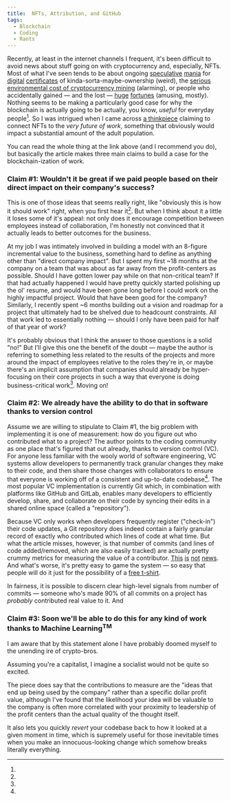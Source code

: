 ```yaml
---
title:  NFTs, Attribution, and GitHub
tags:
  - Blockchain
  - Coding
  - Rants
---
```


Recently, at least in the internet channels I frequent, it's been difficult to avoid
news about stuff going on with cryptocurrency and, especially, NFTs. Most of what I've seen
tends to be about ongoing [speculative](https://decrypt.co/60971/beeples-nft-artwork-sells-for-60-3-million-in-christies-auction)
[mania](https://abcnews.go.com/Business/wireStory/twitter-ceo-jack-dorsey-sells-nft-tweet-29m-76616884)
for [digital](https://www.msn.com/en-us/news/technology/edward-snowdens-nft-sold-for-2455-million-at-auction-for-charity/ar-BB1fKsiv) 
[certificates](https://www.marketwatch.com/story/what-is-nba-top-shot-everything-you-need-to-know-about-the-digital-asset-with-over-230-million-in-transactions-11614287023)
of 
kinda-sorta-maybe-ownership (weird), the 
[serious environmental cost of cryptocurrency mining](https://decrypt.co/4218/dont-dismiss-bitcoins-environmental-impact)
(alarming), or people who accidentally gained — and the lost — 
[huge](https://www.theguardian.com/uk-news/2021/jan/14/man-newport-council-50m-helps-find-bitcoins-landfill-james-howells) 
[fortunes](https://www.bloomberg.com/news/newsletters/2021-01-12/money-stuff-don-t-forget-your-bitcoins) 
(amusing, mostly). Nothing
seems to be making a particularly good case for why the blockchain is actually going to be
actually, you know, _useful_ for everyday people[^koolaid]. So I was intrigued when I came
across [a thinkpiece](https://www.drorpoleg.com/nfts-and-the-future-of-work/) claiming to
connect NFTs to the _very future of work_, something that obviously would impact a substantial
amount of the adult population. 

<!--more-->

You can read the whole thing at the link above (and I recommend you do), but basically
the article makes three main claims to build a case for the blockchain-ization of work.

### Claim #1: Wouldn't it be great if we paid people based on their direct impact on their company's success?
This is one of those ideas that seems really right, like "obviously this is how it should work" right, when you
first hear it[^communist]. But when I think about it a little it loses some of it's appeal: not only
does it encourage competition between employees instead of collaboration, I'm honestly not convinced
that it actually leads to better outcomes for the business. 

At my job I was intimately involved in building a model with an 8-figure incremental value to the
business, something hard to define as anything other than "direct company impact". But I spent
my first ~18 months at the company on a team that was about as far away from the profit-centers as possible. Should I have gotten lower pay while
on that non-critical team? If that had actually happened I would have pretty quickly started polishing
up the ol' resume, and would have been gone long before I could work on the highly impactful
project. Would that have been good for the company? Similarly, I recently spent ~6
months building out a vision and roadmap for a project that ultimately had to be shelved due
to headcount constraints. All that work led to essentially nothing — should I only have been
paid for half of that year of work? 

It's probably obvious that I think the answer to those questions is a solid "no!" But I'll give this one the 
benefit of the doubt — maybe the author is referring to something
less related to the results of the projects and more around the impact of employees
relative to the roles they're in, or maybe there's an implicit assumption that companies 
should already be hyper-focusing on their core projects in such a way that
everyone is doing business-critical work[^intent]. Moving on!

### Claim #2: We already have the ability to do that in software thanks to version control
Assume we are willing to stipulate to Claim #1, the big problem with implementing it is
one of measurement: how do you figure out who contributed what to a project? The author
points to the coding community as one place that's figured that out already, thanks to 
version control (VC). For anyone less familiar with the wooly world of software engineering,
VC systems allow developers to permanently track granular changes they make to
their code, and then share those changes with collaborators to ensure that everyone is working
off of a consistent and up-to-date codebase[^revert]. The most popular VC implementation
is currently Git which, in combination with platforms like GitHub and GitLab, enables
many developers to efficiently develop, share, and collaborate on their code by syncing their
edits in a shared online space (called a "repository"). 

Because VC only works when developers frequently register ("check-in") their code updates, a Git repository
does indeed contain a fairly granular record of exactly who contributed which lines of code at what time.
But what the article misses, however, is that number of commits (and lines of code added/removed, which are also easily 
tracked) are actually pretty crummy metrics for measuring the value of a contributor. 
[This](https://softwareengineering.stackexchange.com/questions/194582/how-can-one-measure-contributions-to-a-project) 
[is](https://hackernoon.com/measure-a-developers-impact-e2e18593ac79) 
[not](https://www.reddit.com/r/git/comments/f42c55/whats_the_best_way_to_measure_source_code/) 
[news](https://www2.eecs.berkeley.edu/Pubs/TechRpts/2018/EECS-2018-174.pdf). And what's worse,
it's pretty easy to game the system — so easy that people will do it just for the possibility of 
a [free t-shirt](https://joel.net/how-one-guy-ruined-hacktoberfest2020-drama).

In fairness, it is possible to discern clear high-level signals from number of commits — someone who's made
90% of all commits on a project has _probably_ contributed real value to it. And 

### Claim #3: Soon we'll be able to do this for any kind of work thanks to Machine Learning<sup>TM</sup> 

[^koolaid]:
   I am aware that by this statement alone I have probably doomed myself to the unending
   ire of crypto-bros. 
   
[^communist]:
   Assuming you're a capitalist, I imagine a socialist would not be quite so excited.
   
[^intent]:
   The piece does say that the contributions to measure are the "ideas that end up being used by the company"
   rather than a specific dollar profit value,
   although I've found that the likelihood your idea will be valuable to the company is often
   more correlated with your proximity to leadership of the profit centers than the actual quality of the thought
   itself.
   
[^revert]:
   It also lets you quickly _revert_ your codebase back to how it looked at a given moment
   in time, which is supremely useful for those inevitable times when you make an innocuous-looking
   change which somehow breaks literally everything.